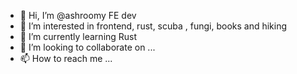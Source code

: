 - 👋 Hi, I’m @ashroomy FE  dev
- 👀 I’m interested in  frontend, rust, scuba , fungi, books and hiking
- 🌱 I’m currently learning Rust
- 💞️ I’m looking to collaborate on ...
- 📫 How to reach me ...

<!---
ashroomy/ashroomy is a ✨ special ✨ repository because its `README.md` (this file) appears on your GitHub profile.
You can click the Preview link to take a look at your changes.
--->
